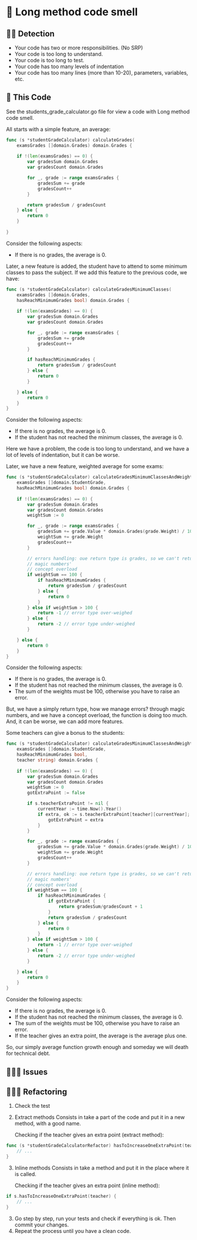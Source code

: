 # 🐍 Long method code smell

## 🥷🏻 Detection

- Your code has two or more responsibilities. (No SRP)
- Your code is too long to understand.
- Your code is too long to test.
- Your code has too many levels of indentation
- Your code has too many lines (more than 10-20), parameters, variables, etc.

## 💠 This Code

See the students_grade_calculator.go file for view a code with Long method code smell.

All starts with a simple feature, an average:
```go
func (s *studentGradeCalculator) calculateGrades(
    examsGrades []domain.Grades) domain.Grades {
	
    if !(len(examsGrades) == 0) {
        var gradesSum domain.Grades
        var gradesCount domain.Grades

        for _, grade := range examsGrades {
            gradesSum += grade
            gradesCount++
        }

        return gradesSum / gradesCount
    } else {
        return 0
    }
	
}
```
Consider the following aspects:
- If there is no grades, the average is 0.

Later, a new feature is added, the student have to attend to some minimum classes to pass the subject.
If we add this feature to the previous code, we have:

```go
func (s *studentGradeCalculator) calculateGradesMinimumClasses(
    examsGrades []domain.Grades,
    hasReachMinimumGrades bool) domain.Grades {
	
    if !(len(examsGrades) == 0) {
        var gradesSum domain.Grades
        var gradesCount domain.Grades

        for _, grade := range examsGrades {
            gradesSum += grade
            gradesCount++
        }

        if hasReachMinimumGrades {
            return gradesSum / gradesCount
        } else {
            return 0
        }

    } else {
        return 0
    }
}
```

Consider the following aspects:
- If there is no grades, the average is 0.
- If the student has not reached the minimum classes, the average is 0.

Here we have a problem, the code is too long to understand, and we have a lot of levels of indentation, but it can be worse.

Later, we have a new feature, weighted average for some exams:
```go
func (s *studentGradeCalculator) calculateGradesMinimumClassesAndWeightedAverage(
    examsGrades []domain.StudentGrade,
    hasReachMinimumGrades bool) domain.Grades {
	
    if !(len(examsGrades) == 0) {
        var gradesSum domain.Grades
        var gradesCount domain.Grades
        weightSum := 0

        for _, grade := range examsGrades {
            gradesSum += grade.Value * domain.Grades(grade.Weight) / 100
            weightSum += grade.Weight
            gradesCount++
        }

        // errors handling: oue return type is grades, so we can't return an error
        // magic numbers'
        // concept overload
        if weightSum == 100 {
            if hasReachMinimumGrades {
                return gradesSum / gradesCount
            } else {
                return 0
            }
        } else if weightSum > 100 {
            return -1 // error type over-weighed
        } else {
            return -2 // error type under-weighed
        }

    } else {
        return 0
    }
}
```

Consider the following aspects:
- If there is no grades, the average is 0.
- If the student has not reached the minimum classes, the average is 0.
- The sum of the weights must be 100, otherwise you have to raise an error.

But, we have a simply return type, how we manage errors? through magic numbers, and we have a concept overload, the function is doing too much.
And, it can be worse, we can add more features.

Some teachers can give a bonus to the students:

```go
func (s *studentGradeCalculator) calculateGradesMinimumClassesAndWeightedAverageWithExtraPoint(
    examsGrades []domain.StudentGrade,
    hasReachMinimumGrades bool,
    teacher string) domain.Grades {
	
    if !(len(examsGrades) == 0) {
        var gradesSum domain.Grades
        var gradesCount domain.Grades
        weightSum := 0
        gotExtraPoint := false

        if s.teacherExtraPoint != nil {
            currentYear := time.Now().Year()
            if extra, ok := s.teacherExtraPoint[teacher][currentYear]; ok {
                gotExtraPoint = extra
            }
        }

        for _, grade := range examsGrades {
            gradesSum += grade.Value * domain.Grades(grade.Weight) / 100
            weightSum += grade.Weight
            gradesCount++
        }

        // errors handling: oue return type is grades, so we can't return an error
        // magic numbers'
        // concept overload
        if weightSum == 100 {
            if hasReachMinimumGrades {
                if gotExtraPoint {
                    return gradesSum/gradesCount + 1
                }
                return gradesSum / gradesCount
            } else {
                return 0
            }
        } else if weightSum > 100 {
            return -1 // error type over-weighed
        } else {
            return -2 // error type under-weighed
        }

    } else {
        return 0
    }
}
```

Consider the following aspects:
- If there is no grades, the average is 0.
- If the student has not reached the minimum classes, the average is 0.
- The sum of the weights must be 100, otherwise you have to raise an error.
- If the teacher gives an extra point, the average is the average plus one.

So, our simply average function growth enough and someday we will death for technical debt.

## 🤷🏻‍♀️ Issues

## 🧑🏻‍🔬 Refactoring


1. Check the test
2. Extract methods
    Consists in take a part of the code and put it in a new method, with a good name.
    
    Checking if the teacher gives an extra point (extract method):

```go
func (s *studentGradeCalculatorRefactor) hasToIncreaseOneExtraPoint(teacher string) bool {
    // ...
}
```

3. Inline methods
    Consists in take a method and put it in the place where it is called.
    
    Checking if the teacher gives an extra point (inline method):
```go
if s.hasToIncreaseOneExtraPoint(teacher) {
	// ...
}
```
3. Go step by step, run your tests and check if everything is ok. Then commit your changes.
4. Repeat the process until you have a clean code.